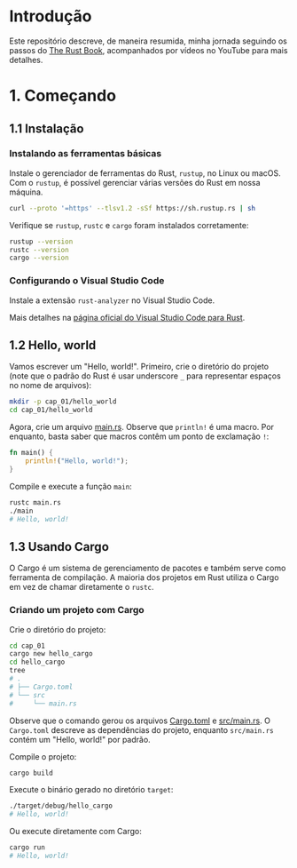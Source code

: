 # Introdução

Este repositório descreve, de maneira resumida, minha jornada seguindo os passos do [The Rust Book](https://doc.rust-lang.org/stable/book/), acompanhados por vídeos no YouTube para mais detalhes.

# 1. Começando
## 1.1 Instalação
### Instalando as ferramentas básicas
Instale o gerenciador de ferramentas do Rust, `rustup`, no Linux ou macOS. Com o `rustup`, é possível gerenciar várias versões do Rust em nossa máquina.

```sh
curl --proto '=https' --tlsv1.2 -sSf https://sh.rustup.rs | sh
```

Verifique se `rustup`, `rustc` e `cargo` foram instalados corretamente:
```sh
rustup --version
rustc --version
cargo --version
```

### Configurando o Visual Studio Code
Instale a extensão `rust-analyzer` no Visual Studio Code.

Mais detalhes na [página oficial do Visual Studio Code para Rust](https://code.visualstudio.com/docs/languages/rust).

## 1.2 Hello, world
Vamos escrever um "Hello, world!". Primeiro, crie o diretório do projeto (note que o padrão do Rust é usar underscore `_` para representar espaços no nome de arquivos):
```sh
mkdir -p cap_01/hello_world
cd cap_01/hello_world
```

Agora, crie um arquivo [main.rs](cap_01/hello_world/main.rs). Observe que `println!` é uma macro. Por enquanto, basta saber que macros contêm um ponto de exclamação `!`:
```rust
fn main() {
    println!("Hello, world!");
}
```

Compile e execute a função `main`:
```sh
rustc main.rs
./main
# Hello, world!
```

## 1.3 Usando Cargo
O Cargo é um sistema de gerenciamento de pacotes e também serve como ferramenta de compilação. A maioria dos projetos em Rust utiliza o Cargo em vez de chamar diretamente o `rustc`.

### Criando um projeto com Cargo
Crie o diretório do projeto:
```sh
cd cap_01
cargo new hello_cargo
cd hello_cargo
tree
# .
# ├── Cargo.toml
# └── src
#     └── main.rs
```

Observe que o comando gerou os arquivos [Cargo.toml](cap_01/hello_cargo/Cargo.toml) e [src/main.rs](cap_01/hello_cargo/src/main.rs). O `Cargo.toml` descreve as dependências do projeto, enquanto `src/main.rs` contém um "Hello, world!" por padrão.

Compile o projeto:
```sh
cargo build
```

Execute o binário gerado no diretório `target`:
```sh
./target/debug/hello_cargo
# Hello, world!
```

Ou execute diretamente com Cargo:
```sh
cargo run
# Hello, world!
```
